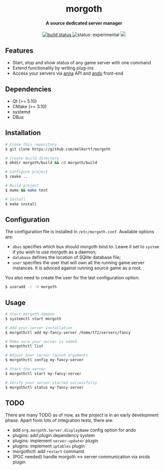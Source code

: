 <h1 align="center">
  <br>
  morgoth
</h1>

<h4 align="center">A source dedicated server manager</h4>

<div align="center">
  <a href="https://travis-ci.org/melkortf/morgoth">
    <img src="https://travis-ci.org/melkortf/morgoth.svg?branch=master" alt="build status">
  </a>
  <img src="https://img.shields.io/badge/status-experimental-yellow.svg" alt="status: experimental">
  <a href="https://github.com/melkortf/morgoth/blob/master/LICENSE">
    <img src="https://img.shields.io/badge/license-GPL-blue.svg">
  </a>
</div>


## Features

* Start, stop and show status of any game server with one command
* Extend functionality by writing plug-ins
* Access your servers via [anna](https://github.com/melkortf/anna) API and [ando](https://github.com/melkortf/ando) front-end

## Dependencies

* Qt (>= 5.10)
* CMake (>= 3.10)
* systemd
* DBus

## Installation

```bash
# Clone this repository
$ git clone https://github.com/melkortf/morgoth

# Create build directory
$ mkdir morgoth/build && cd morgoth/build

# Configure project
$ cmake ..

# Build project
$ make && make test

# Install
$ make install
```

## Configuration

The configuration file is installed in `/etc/morgoth.conf`. Available options are:
* `dbus` specifies which bus should morgoth bind to. Leave it set to `system` if you wish to use morgoth as a daemon;
* `database` defines the location of SQlite database file;
* `user` specifies the user that will own all the running game server instances. It is adviced against running source game as a root.

You also need to create the user for the last configuration option:
```bash
$ useradd -r -U morgoth
```

## Usage

```bash
# Start morgoth daemon
$ systemctl start morgoth

# Add your server installation
$ morgothctl add my-fancy-server /home/tf2/servers/fancy

# Make sure your server is added
$ morgothctl list

# Adjust your server launch arguments
$ morgothctl config my-fancy-server

# Start the server
$ morgothctl start my-fancy-server

# Verify your server started successfully
$ morgothctl status my-fancy-server
```

## TODO

There are many TODO as of now, as the project is in an early development phase.
Apart from lots of integration tests, there are:
* add `org.morgoth.Server.displayName` config option for ando
* plugins: add plugin dependency system
* plugins: implement `server-updater` plugin
* plugins: implement `iptables` plugin
* morgothctl: add `restart` command
* (POC needed) handle morgoth <-> server communication via srcds plugin
